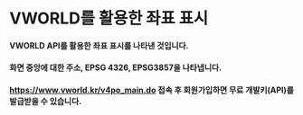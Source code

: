 # VWORLD를 활용한 좌표 표시
#### VWORLD API를 활용한 좌표 표시를 나타낸 것입니다.
#### 화면 중앙에 대한 주소, EPSG 4326, EPSG3857을 나타냅니다.
#### https://www.vworld.kr/v4po_main.do 접속 후 회원가입하면 무료 개발키(API)를 발급받을 수 있습니다.
